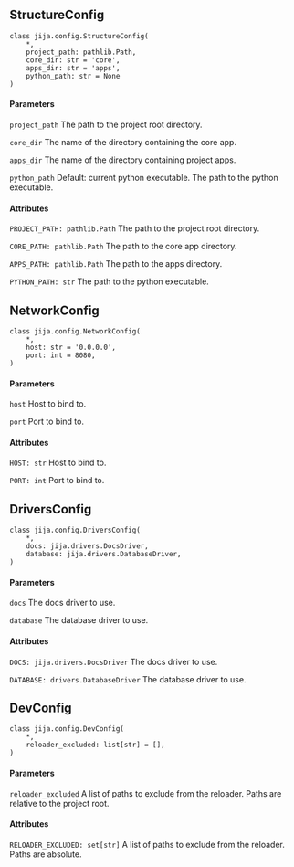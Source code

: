 ## StructureConfig
    class jija.config.StructureConfig(
        *,
        project_path: pathlib.Path,
        core_dir: str = 'core',
        apps_dir: str = 'apps',
        python_path: str = None
    )


#### Parameters
`project_path`
    The path to the project root directory.

`core_dir`
    The name of the directory containing the core app.

`apps_dir`
    The name of the directory containing project apps.

`python_path`
    Default: current python executable. The path to the python executable.

#### Attributes
`PROJECT_PATH: pathlib.Path`
    The path to the project root directory.

`CORE_PATH: pathlib.Path`
    The path to the core app directory.

`APPS_PATH: pathlib.Path`
    The path to the apps directory.

`PYTHON_PATH: str`
    The path to the python executable.


## NetworkConfig
    class jija.config.NetworkConfig(
        *,
        host: str = '0.0.0.0',
        port: int = 8080,
    )

#### Parameters
`host`
    Host to bind to.

`port`
    Port to bind to.

#### Attributes
`HOST: str`
    Host to bind to.

`PORT: int`
    Port to bind to.


## DriversConfig
    class jija.config.DriversConfig(
        *,
        docs: jija.drivers.DocsDriver,
        database: jija.drivers.DatabaseDriver,
    )

#### Parameters
`docs`
    The docs driver to use.

`database`
    The database driver to use.

#### Attributes
`DOCS: jija.drivers.DocsDriver`
    The docs driver to use.

`DATABASE: drivers.DatabaseDriver`
    The database driver to use.


## DevConfig
    class jija.config.DevConfig(
        *,
        reloader_excluded: list[str] = [],
    )

#### Parameters
`reloader_excluded`
    A list of paths to exclude from the reloader. Paths are relative to the project root.

#### Attributes
`RELOADER_EXCLUDED: set[str]`
    A list of paths to exclude from the reloader. Paths are absolute.
